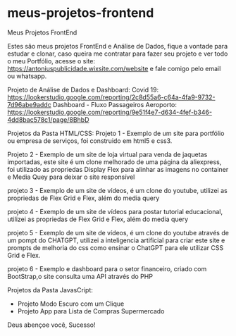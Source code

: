# meus-projetos-frontend
Meus Projetos FrontEnd

Estes são meus projetos FrontEnd e Análise de Dados, fique a vontade para estudar e clonar, caso queira me contratar para fazer seu projeto e ver todo o meu Portfólio, acesse o site: https://antoniuspublicidade.wixsite.com/website e fale comigo pelo email ou whatsapp. 

Projeto de Análise de Dados e Dashboard: 
Covid 19: https://lookerstudio.google.com/reporting/2c8d55a6-c64a-4fa9-9732-7d96abe9addc
Dashboard - Fluxo Passageiros Aeroporto: https://lookerstudio.google.com/reporting/9e51f4e7-d634-4fef-b346-4dd8bac578c1/page/8BhbD



Projetos da Pasta HTML/CSS:
Projeto 1 - Exemplo de um site para portfólio ou empresa de serviços, foi construido em html5 e css3. 

Projeto 2 - Exemplo de um site de loja virtual para venda de jaquetas importadas, este site é um clone melhorado de uma página da aliexpress, foi utilizado as propriedas Display Flex para alinhar as imagens no container e Media Quey para deixar o site responsível 

projeto 3 - Exemplo de um site de vídeos, é um clone do youtube, utilizei as propriedas de Flex Grid e Flex, além do media query 

projeto 4 - Exemplo de um site de vídeos para postar tutorial educacional, utilizei as propriedas de Flex Grid e Flex, além do media query

projeto 5 - Exemplo de um site de vídeos, é um clone do youtube através de um pompt do CHATGPT, utilizei a inteligencia artificial para criar este site e prompts de melhoria do css como ensinar o ChatGPT para ele utilizar CSS Grid e Flex. 

projeto 6 - Exemplo e dashboard para o setor financeiro, criado com BootStrap,o site consulta uma API através do PHP 


Projetos da Pasta JavasCript: 

- Projeto Modo Escuro com um Clique
- Projeto App para Lista de Compras Supermercado




Deus abençoe você, Sucesso! 
